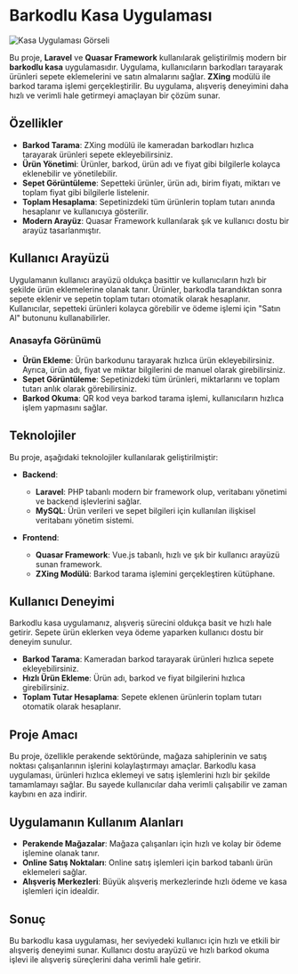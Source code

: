 # Barkodlu Kasa Uygulaması

![Kasa Uygulaması Görseli](https://i.hizliresim.com/q9gbhzm.png)

Bu proje, **Laravel** ve **Quasar Framework** kullanılarak geliştirilmiş modern bir **barkodlu kasa** uygulamasıdır. Uygulama, kullanıcıların barkodları tarayarak ürünleri sepete eklemelerini ve satın almalarını sağlar. **ZXing** modülü ile barkod tarama işlemi gerçekleştirilir. Bu uygulama, alışveriş deneyimini daha hızlı ve verimli hale getirmeyi amaçlayan bir çözüm sunar.

## Özellikler

- **Barkod Tarama**: ZXing modülü ile kameradan barkodları hızlıca tarayarak ürünleri sepete ekleyebilirsiniz.
- **Ürün Yönetimi**: Ürünler, barkod, ürün adı ve fiyat gibi bilgilerle kolayca eklenebilir ve yönetilebilir.
- **Sepet Görüntüleme**: Sepetteki ürünler, ürün adı, birim fiyatı, miktarı ve toplam fiyat gibi bilgilerle listelenir.
- **Toplam Hesaplama**: Sepetinizdeki tüm ürünlerin toplam tutarı anında hesaplanır ve kullanıcıya gösterilir.
- **Modern Arayüz**: Quasar Framework kullanılarak şık ve kullanıcı dostu bir arayüz tasarlanmıştır.

## Kullanıcı Arayüzü

Uygulamanın kullanıcı arayüzü oldukça basittir ve kullanıcıların hızlı bir şekilde ürün eklemelerine olanak tanır. Ürünler, barkodla tarandıktan sonra sepete eklenir ve sepetin toplam tutarı otomatik olarak hesaplanır. Kullanıcılar, sepetteki ürünleri kolayca görebilir ve ödeme işlemi için "Satın Al" butonunu kullanabilirler.

### Anasayfa Görünümü
- **Ürün Ekleme**: Ürün barkodunu tarayarak hızlıca ürün ekleyebilirsiniz. Ayrıca, ürün adı, fiyat ve miktar bilgilerini de manuel olarak girebilirsiniz.
- **Sepet Görüntüleme**: Sepetinizdeki tüm ürünleri, miktarlarını ve toplam tutarı anlık olarak görebilirsiniz.
- **Barkod Okuma**: QR kod veya barkod tarama işlemi, kullanıcıların hızlıca işlem yapmasını sağlar.

## Teknolojiler

Bu proje, aşağıdaki teknolojiler kullanılarak geliştirilmiştir:

- **Backend**: 
  - **Laravel**: PHP tabanlı modern bir framework olup, veritabanı yönetimi ve backend işlevlerini sağlar.
  - **MySQL**: Ürün verileri ve sepet bilgileri için kullanılan ilişkisel veritabanı yönetim sistemi.

- **Frontend**: 
  - **Quasar Framework**: Vue.js tabanlı, hızlı ve şık bir kullanıcı arayüzü sunan framework.
  - **ZXing Modülü**: Barkod tarama işlemini gerçekleştiren kütüphane.

## Kullanıcı Deneyimi

Barkodlu kasa uygulamanız, alışveriş sürecini oldukça basit ve hızlı hale getirir. Sepete ürün eklerken veya ödeme yaparken kullanıcı dostu bir deneyim sunulur. 

- **Barkod Tarama**: Kameradan barkod tarayarak ürünleri hızlıca sepete ekleyebilirsiniz.
- **Hızlı Ürün Ekleme**: Ürün adı, barkod ve fiyat bilgilerini hızlıca girebilirsiniz.
- **Toplam Tutar Hesaplama**: Sepete eklenen ürünlerin toplam tutarı otomatik olarak hesaplanır.

## Proje Amacı

Bu proje, özellikle perakende sektöründe, mağaza sahiplerinin ve satış noktası çalışanlarının işlerini kolaylaştırmayı amaçlar. Barkodlu kasa uygulaması, ürünleri hızlıca eklemeyi ve satış işlemlerini hızlı bir şekilde tamamlamayı sağlar. Bu sayede kullanıcılar daha verimli çalışabilir ve zaman kaybını en aza indirir.

## Uygulamanın Kullanım Alanları

- **Perakende Mağazalar**: Mağaza çalışanları için hızlı ve kolay bir ödeme işlemine olanak tanır.
- **Online Satış Noktaları**: Online satış işlemleri için barkod tabanlı ürün eklemeleri sağlar.
- **Alışveriş Merkezleri**: Büyük alışveriş merkezlerinde hızlı ödeme ve kasa işlemleri için idealdir.

## Sonuç

Bu barkodlu kasa uygulaması, her seviyedeki kullanıcı için hızlı ve etkili bir alışveriş deneyimi sunar. Kullanıcı dostu arayüzü ve hızlı barkod okuma işlevi ile alışveriş süreçlerini daha verimli hale getirir.
